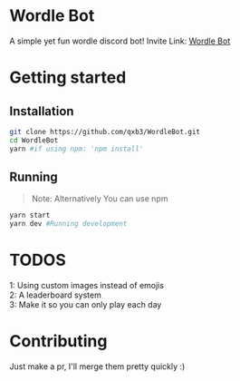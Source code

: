 # Wordle Bot

A simple yet fun wordle discord bot!
Invite Link: [Wordle Bot](https://discord.com/api/oauth2/authorize?client_id=940082404968767509&permissions=137439988800&scope=bot%20applications.commands)

# Getting started

## Installation
```bash
git clone https://github.com/qxb3/WordleBot.git
cd WordleBot
yarn #if using npm: 'npm install'
```

## Running

> Note: Alternatively You can use npm

```bash
yarn start
yarn dev #Running development
```

# TODOS
1: Using custom images instead of emojis<br>
2: A leaderboard system<br>
3: Make it so you can only play each day<br>

# Contributing
Just make a pr, I'll merge them pretty quickly :)
